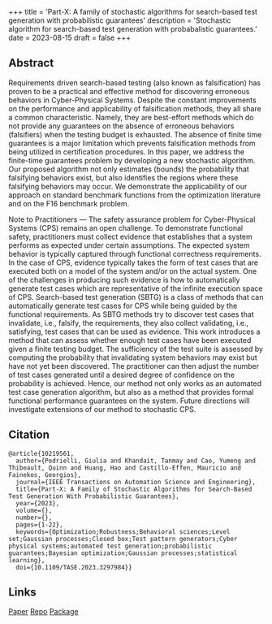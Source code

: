 +++
title = 'Part-X: A family of stochastic algorithms for search-based test generation with probabilistic guarantees'
description = 'Stochastic algorithm for search-based test generation with probabalistic guarantees.'
date = 2023-08-15
draft = false
+++

## Abstract

Requirements driven search-based testing (also known as falsification) has
proven to be a practical and effective method for discovering erroneous
behaviors in Cyber-Physical Systems. Despite the constant improvements on the
performance and applicability of falsification methods, they all share a common
characteristic. Namely, they are best-effort methods which do not provide any
guarantees on the absence of erroneous behaviors (falsifiers) when the testing
budget is exhausted. The absence of finite time guarantees is a major limitation
which prevents falsification methods from being utilized in certification
procedures. In this paper, we address the finite-time guarantees problem by
developing a new stochastic algorithm. Our proposed algorithm not only estimates
(bounds) the probability that falsifying behaviors exist, but also identifies the
regions where these falsifying behaviors may occur. We demonstrate the
applicability of our approach on standard benchmark functions from the
optimization literature and on the F16 benchmark problem.

Note to Practitioners — The safety assurance problem for Cyber-Physical Systems
(CPS) remains an open challenge. To demonstrate functional safety, practitioners
must collect evidence that establishes that a system performs as expected under
certain assumptions. The expected system behavior is typically captured through
functional correctness requirements. In the case of CPS, evidence typically takes
the form of test cases that are executed both on a model of the system and/or on
the actual system. One of the challenges in producing such evidence is how to
automatically generate test cases which are representative of the infinite
execution space of CPS. Search-based test generation (SBTG) is a class of
methods that can automatically generate test cases for CPS while being guided by
the functional requirements. As SBTG methods try to discover test cases that
invalidate, i.e., falsify, the requirements, they also collect validating, i.e.,
satisfying, test cases that can be used as evidence. This work introduces a
method that can assess whether enough test cases have been executed given a
finite testing budget. The sufficiency of the test suite is assessed by
computing the probability that invalidating system behaviors may exist but have
not yet been discovered. The practitioner can then adjust the number of test
cases generated until a desired degree of confidence on the probability is
achieved. Hence, our method not only works as an automated test case generation
algorithm, but also as a method that provides formal functional performance
guarantees on the system. Future directions will investigate extensions of our
method to stochastic CPS.

## Citation

```biblatex
@article{10219561,
  author={Pedrielli, Giulia and Khandait, Tanmay and Cao, Yumeng and Thibeault, Quinn and Huang, Hao and Castillo-Effen, Mauricio and Fainekos, Georgios},
  journal={IEEE Transactions on Automation Science and Engineering}, 
  title={Part-X: A Family of Stochastic Algorithms for Search-Based Test Generation With Probabilistic Guarantees}, 
  year={2023},
  volume={},
  number={},
  pages={1-22},
  keywords={Optimization;Robustness;Behavioral sciences;Level set;Gaussian processes;Closed box;Test pattern generators;Cyber physical systems;automated test generation;probabilistic guarantees;Bayesian optimization;Gaussian processes;statistical learning},
  doi={10.1109/TASE.2023.3297984}}
```

## Links

[Paper](https://ieeexplore.ieee.org/abstract/document/10219561)
[Repo](https://github.com/cpslab-asu/part-x)
[Package](https://pypi.org/project/partx)

